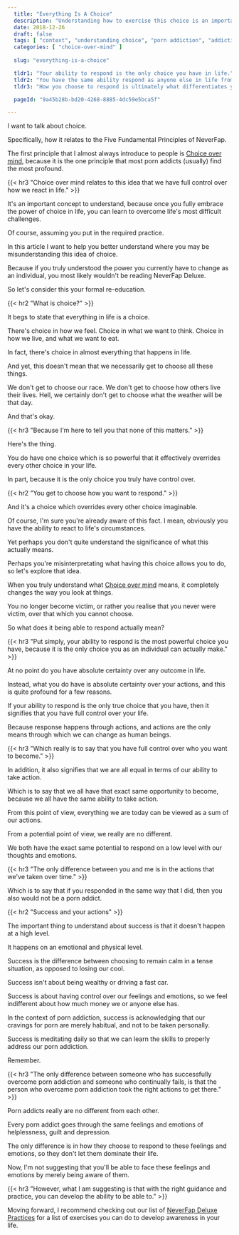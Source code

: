 ```yaml
---
  title: "Everything Is A Choice"
  description: "Understanding how to exercise this choice is an important part of overcoming porn addiction."
  date: 2018-12-26
  draft: false
  tags: [ "context", "understanding choice", "porn addiction", "addiction", "awareness", "nofap", "neverfap", "neverfap deluxe" ]
  categories: [ "choice-over-mind" ]
  
  slug: "everything-is-a-choice"

  tldr1: "Your ability to respond is the only choice you have in life."
  tldr2: "You have the same ability respond as anyone else in life from an emotional point of view."
  tldr3: "How you choose to respond is ultimately what differentiates you with anyone else in life."

  pageId: "9a45b28b-bd20-4268-8885-4dc59e5bca5f"

---
```


<!-- Very Happy With Edit -->


I want to talk about choice.

Specifically, how it relates to the Five Fundamental Principles of NeverFap.

The first principle that I almost always introduce to people is <u>Choice over mind</u>, because it is the one principle that most porn addicts (usually) find the most profound. 


{{< hr3 "Choice over mind relates to this idea that we have full control over how we react in life." >}}


It's an important concept to understand, because once you fully embrace the power of choice in life, you can learn to overcome life's most difficult challenges.

Of course, assuming you put in the required practice.

In this article I want to help you better understand where you may be misunderstanding this idea of choice.

Because if you truly understood the power you currently have to change as an individual, you most likely wouldn't be reading NeverFap Deluxe.

So let's consider this your formal re-education.


{{< hr2 "What is choice?" >}}


It begs to state that everything in life is a choice.

There's choice in how we feel. Choice in what we want to think. Choice in how we live, and what we want to eat. 

In fact, there's choice in almost everything that happens in life.

And yet, this doesn't mean that we necessarily get to choose all these things.

We don't get to choose our race. We don't get to choose how others live their lives. Hell, we certainly don't get to choose what the weather will be that day. 

And that's okay.


{{< hr3 "Because I'm here to tell you that none of this matters." >}}


Here's the thing.

You do have one choice which is so powerful that it effectively overrides every other choice in your life.

In part, because it is the only choice you truly have control over.


{{< hr2 "You get to choose how you want to respond." >}}


And it's a choice which overrides every other choice imaginable. 

Of course, I'm sure you're already aware of this fact. I mean, obviously you have the ability to react to life's circumstances.

Yet perhaps you don't quite understand the significance of what this actually means.

Perhaps you're misinterpretating what having this choice allows you to do, so let's explore that idea.

When you truly understand what <u>Choice over mind</u> means, it completely changes the way you look at things. 

You no longer become victim, or rather you realise that you never were victim, over that which you cannot choose.

So what does it being able to respond actually mean?


{{< hr3 "Put simply, your ability to respond is the most powerful choice you have, because it is the only choice you as an individual can actually make." >}}


At no point do you have absolute certainty over any outcome in life. 

Instead, what you do have is absolute certainty over your actions, and this is quite profound for a few reasons.

If your ability to respond is the only true choice that you have, then it signifies that you have full control over your life.

Because response happens through actions, and actions are the only means through which we can change as human beings. 


{{< hr3 "Which really is to say that you have full control over who you want to become." >}}


In addition, it also signifies that we are all equal in terms of our ability to take action.

Which is to say that we all have that exact same opportunity to become, because we all have the same ability to take action.

From this point of view, everything we are today can be viewed as a sum of our actions.

From a potential point of view, we really are no different.

We both have the exact same potential to respond on a low level with our thoughts and emotions.


{{< hr3 "The only difference between you and me is in the actions that we've taken over time." >}}
 

Which is to say that if you responded in the same way that I did, then you also would not be a porn addict.


{{< hr2 "Success and your actions" >}}


The important thing to understand about success is that it doesn't happen at a high level.

It happens on an emotional and physical level. 

Success is the difference between choosing to remain calm in a tense situation, as opposed to losing our cool. 

Success isn't about being wealthy or driving a fast car.

Success is about having control over our feelings and emotions, so we feel indifferent about how much money we or anyone else has.

In the context of porn addiction, success is acknowledging that our cravings for porn are merely habitual, and not to be taken personally. 

Success is meditating daily so that we can learn the skills to properly address our porn addiction.

Remember.


{{< hr3 "The only difference between someone who has successfully overcome porn addiction and someone who continually fails, is that the person who overcame porn addiction took the right actions to get there." >}}


Porn addicts really are no different from each other.

Every porn addict goes through the same feelings and emotions of helplessness, guilt and depression.

The only difference is in how they choose to respond to these feelings and emotions, so they don't let them dominate their life. 

Now, I'm not suggesting that you'll be able to face these feelings and emotions by merely being aware of them.


{{< hr3 "However, what I am suggesting is that with the right guidance and practice, you can develop the ability to be able to." >}}


Moving forward, I recommend checking out our list of <a class="link" href="https://neverfapdeluxe.com/practices">NeverFap Deluxe Practices</a> for a list of exercises you can do to develop awareness in your life.


